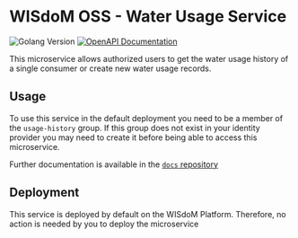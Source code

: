 # WISdoM OSS - Water Usage Service
![Golang Version](https://img.shields.io/github/go-mod/go-version/wisdom-oss/service-water-usage-history?filename=src%2Fgo.mod&style=for-the-badge)
[![OpenAPI Documentation](https://img.shields.io/badge/Schema%20Version-3.0.0-6BA539?style=for-the-badge&logo=OpenAPI%20Initiative)](./openapi.yaml)

This microservice allows authorized users to get the water usage history
of a single consumer or create new water usage records.

## Usage
To use this service in the default deployment you need to be a member of the
`usage-history` group. If this group does not exist in your identity provider
you may need to create it before being able to access this microservice.

Further documentation is available in the 
[`docs` repository](https://github.com/wisdom-oss/docs)

## Deployment
This service is deployed by default on the WISdoM Platform. Therefore, no action
is needed by you to deploy the microservice


